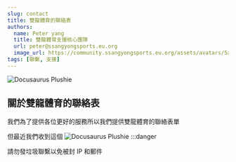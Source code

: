 ```yaml
---
slug: contact
title: 雙龍體育的聯絡表
authors:
  name: Peter yang
  title: 雙龍體育支援核心團隊
  url: peter@ssangyongsports.eu.org
  image_url: https://community.ssangyongsports.eu.org/assets/avatars/5aNkE8RLuo5WLXRN.png
tags: [聯繫, 支援]
---
```


![Docusaurus Plushie](https://blogger.googleusercontent.com/img/b/R29vZ2xl/AVvXsEjEfunM335BleioFe-uFtFvZD3PcNoNso8idYC5E8v64JP_7pkZka6iFTFS3_aDFdy7Kwb65kVWPcMRDVrPCA_WEwQ9M73j3PDr5hNlRRR_jU7v6lkDv_gIhx07fweCFI3X7EIUoPbFu3fgfs_zjKopS3GbPw8BfA8cx4pNxVeXdKvm4_Tn7FNQ1A/s1640/Blue%20Simple%20Mistakes%20On%20Travel%20Facebook%20Cover-modified.png)

## 關於雙龍體育的聯絡表

我們為了提供各位更好的服務所以我們提供雙龍體育的聯絡表單

但最近我們收到這個
![Docusaurus Plushie](https://blogger.googleusercontent.com/img/b/R29vZ2xl/AVvXsEjNZTdPa6bAHk1ulpGc3Yo3l_SmuwD1SN_qk7qLSWed1fOwbq6oySAsFHa2TS0dtW-uf3MWijHuzqPehTHYgHJC6k2jFxt2OnN5xoXjccxoagjnLTxJzxgA93lxlqYDzLiIQI1g1iBwlVujCdsGe7VLf8ZpVKdpwzs6TUUUzm1OLBUXP4LWEOWciA/s1632/%E8%9E%A2%E5%B9%95%E6%93%B7%E5%8F%96%E7%95%AB%E9%9D%A2%202022-06-09%20143240.png)
:::danger

請勿發垃圾聯繫以免被封 IP 和郵件
